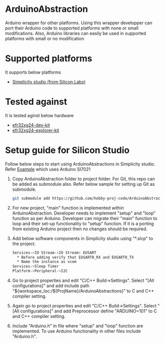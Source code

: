 # ArduinoAbstraction
Arduino wrapper for other platforms. Using this wrapper developper can port their Arduino code to supported platforms with none or small modifications. Also, Arduino libraries can easily be used in supported platforms with small or no modification

# Supported platforms
It supports below platforms
* [Simplicity studio (from Silicon Labs)](https://www.silabs.com/developers/simplicity-studio)

# Tested against
It is tested aginst below hardware
* [efr32xg24-dev-kit](https://www.silabs.com/development-tools/wireless/efr32xg24-dev-kit?tab=overview)
* [efr32xg24-explorer-kit](https://www.silabs.com/development-tools/wireless/efr32xg24-explorer-kit?tab=overview)

# Setup guide for Silicon Studio
Follow below steps to start using ArduinoAbstractions in Simplicity studio. Refer [Example](https://github.com/hobby-proj-code/SiStArduinoAbstraction) which uses Arduino SI7021  
1. Copy ArduinoAbstraction folder to project folder. For Git, this repo can be added as submodule also. Refer below sample for setting up Git as submodule.

   ```bash
   git submodule add https://github.com/hobby-proj-code/ArduinoAbstraction ./ArduinoAbstractionExample/
   ```
2. For new project, "main" function is implemented within ArduinoAbstraction. Developer needs to implement "setup" and "loop" function as per Arduino. Developer can migrate their "main" function to loop and their set-up functionality to "setup" function. If it is a porting from existing Arduino project then no changes should be required.
3. Add below software components in Simplicity studio using "*.slcp" to the project.

   ```bash
   Services->IO Stream->IO Stream: EUSART 
     * Before adding verify that EUSART0_RX and EUSART0_TX
     * Name the instance as vcom
   Services->Sleep Timer
   Platform->Peripheral->I2C
   ```
4. Go to project properties and edit "C/C++ Build->Settings". Select "[All configurations]" and add include path "${workspace_loc:/${ProjName}/ArduinoAbstractions}" to C and C++ compiler setting.
5. Again go to project properties and edit "C/C++ Build->Settings". Select "[All configurations]" and add Preprocessor define "ARDUINO=101" to C and C++ compiler setting.
6. Include "Arduino.h" in file where "setup" and "loop" function are implemented. To use Arduino functionality in other files include "Arduino.h".
